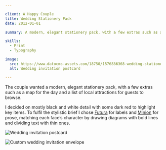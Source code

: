 ```yaml
---

client: A Happy Couple
title: Wedding Stationery Pack
date: 2012-01-01

summary: A modern, elegant stationery pack, with a few extras such as a map for the day and a list of local attractions for guests to browse.

skills:
  - Print
  - Typography

image:
  src: https://www.datocms-assets.com/18750/1576836368-wedding-stationery-invitation.jpg
  alt: Wedding invitation postcard

---
```


The couple wanted a modern, elegant stationery pack, with a few extras such as a map for the day and a list of local attractions for guests to browse.

I decided on mostly black and white detail with some dark red to highlight key items. To fulfil the stylistic brief I chose [Futura](http://en.wikipedia.org/wiki/Futura_(typeface)) for labels and [Minion](http://en.wikipedia.org/wiki/Minion_(typeface)) for prose, matching each face’s character by drawing diagrams with bold lines and dividing text with thin ones.

![Wedding invitation postcard](https://www.datocms-assets.com/18750/1576836368-wedding-stationery-invitation.jpg "Wedding invitation postcard")

![Custom wedding invitation envelope](https://www.datocms-assets.com/18750/1576836412-wedding-stationery-custom-envelope.jpg "Custom wedding invitation envelope")
